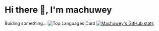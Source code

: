 # Hi there 👋, I'm machuwey
Buiding something...
![Top Languages Card](https://github-readme-stats.vercel.app/api/top-langs/?username=machuwey&theme=radical&layout=compact)
[![Machuwey's GitHub stats](https://github-readme-stats.vercel.app/api?username=machuwey&theme=radical&layout=compact)](https://github.com/machuwey/github-readme-stats)
<!--
**machuwey/machuwey** is a ✨ _special_ ✨ repository because its `README.md` (this file) appears on your GitHub profile.

Here are some ideas to get you started:

- 🔭 I’m currently working on ...
- 🌱 I’m currently learning ...
- 👯 I’m looking to collaborate on ...
- 🤔 I’m looking for help with ...
- 💬 Ask me about ...
- 📫 How to reach me: ...
- 😄 Pronouns: ...
- ⚡ Fun fact: ...
-->
